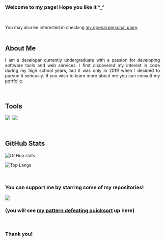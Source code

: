 <div align="justify">
  <br />
  
  <h3> Welcome to my page! Hope you like it ^_^ </h3>
    <br />

You may also be interested in checking <a href="https://community.openai.com/u/nranzo/summary">my openai personal page</a>.   
  <br />

## About Me

I am a developer currently undergraduate with a passion for developing software tools and web services. I first discovered my interest in code during my high school years, but it was only in 2019 when I decided to pursue it seriously. If you wish to learn more about me you can consult my [portfolio](personallink).

  <br />

## Tools
<img src="https://skillicons.dev/icons?i=javascript,html,mysql"/>&nbsp;&nbsp;<img src="https://skillicons.dev/icons?i=github,git,c,flask,python,java"/>

  <br />

## GitHub Stats

![GitHub stats](https://github-readme-stats.vercel.app/api?username=nRanzo&show_icons=true&theme=tokyonight&hide_progress=true)

![Top Langs](https://github-readme-stats-one-bice.vercel.app/api/top-langs/?username=nRanzo&hide_progress=false&langs_count=10&layout=compact&theme=tokyonight&role=OWNER,ORGANIZATION_MEMBER,COLLABORATOR)
        
  <br />
  <h3> You can support me by starring some of my repositories! </h3>

  <img src="./pattern-defeating-quicksort/qcksort.gif" width=auto height=auto />

  <h3> (you will see <a href="https://github.com/nRanzo/pattern-defeating-quicksort">my pattern defeating quicksort</a> up here) </h3>
  
  <br />
  
  <h3> Thank you! </h3>
</div>
